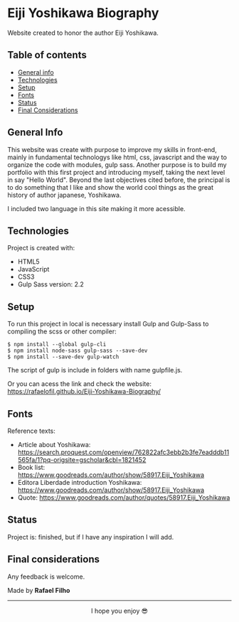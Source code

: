 # Eiji Yoshikawa Biography
Website created to honor the author Eiji Yoshikawa.

## Table of contents
* [General info](#general-info)
* [Technologies](#technologies)
* [Setup](#setup)
* [Fonts](#fonts)
* [Status](#status)
* [Final Considerations](#final-considerations)

## General Info
This website was create with purpose to improve my skills in front-end, mainly in fundamental technologys like html, css, javascript and the way to organize the code with modules, gulp sass.
Another purpose is to build my portfolio with this first project and introducing myself, taking the next level in say "Hello World".
Beyond the last objectives cited before, the principal is to do something that I like and show the world cool things as the great history of author japanese, Yoshikawa.

I included two language in this site making it more acessible. 

## Technologies
Project is created with:

* HTML5
* JavaScript
* CSS3
* Gulp Sass version: 2.2

## Setup
To run this project in local is necessary install Gulp and Gulp-Sass to compiling the scss or other compiler: 

```
$ npm install --global gulp-cli
$ npm install node-sass gulp-sass --save-dev
$ npm install --save-dev gulp-watch
```
The script of gulp is include in folders with name gulpfile.js.

Or you can acess the link and check the website: https://rafaelofil.github.io/Eiji-Yoshikawa-Biography/

## Fonts

Reference texts:

* Article about Yoshikawa: https://search.proquest.com/openview/762822afc3ebb2b3fe7eadddb11565fa/1?pq-origsite=gscholar&cbl=1821452
* Book list: https://www.goodreads.com/author/show/58917.Eiji_Yoshikawa
* Editora Liberdade introduction Yoshikawa: https://www.goodreads.com/author/show/58917.Eiji_Yoshikawa
* Quote: https://www.goodreads.com/author/quotes/58917.Eiji_Yoshikawa

## Status

Project is: finished, but if I have any inspiration I will add. 

## Final considerations

Any feedback is welcome.

Made by <b>Rafael Filho</b>

<hr>
<p align="center"> I hope you enjoy 😎</p>
